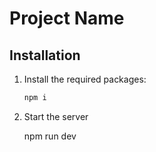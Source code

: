 # Project Name

## Installation

1. Install the required packages:

   ```bash
   npm i

   ```

2. Start the server

   npm run dev
